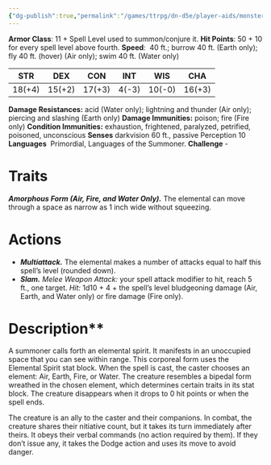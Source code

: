 ```yaml
---
{"dg-publish":true,"permalink":"/games/ttrpg/dn-d5e/player-aids/monsters/elemental-spirit/","tags":["TTRPG/DND/5e"],"noteIcon":""}
---
```



**Armor Class**: 11 + Spell Level used to summon/conjure it.
**Hit Points**:  50 + 10 for every spell level above fourth.
**Speed**:  40 ft.; burrow 40 ft. (Earth only); fly 40 ft. (hover) (Air only); swim 40 ft. (Water only)

|  STR   | DEX    | CON | INT| WIS | CHA |
| --- | --- | --- | --- | --- | --- | 
|  18(+4)   | 15(+2)    |  17(+3)    | 4(-3) | 10(-0) | 16(+3) |


**Damage Resistances:** acid (Water only); lightning and thunder (Air only); piercing and slashing (Earth only)
**Damage Immunities:** poison; fire (Fire only)
**Condition Immunities:** exhaustion, frightened, paralyzed, petrified, poisoned, unconscious
**Senses** darkvision 60 ft., passive Perception 10
**Languages**   Primordial, Languages of the Summoner.
**Challenge** -

# Traits
**_Amorphous Form (Air, Fire, and Water Only)._** The elemental can move through a space as narrow as 1 inch wide without squeezing.
# Actions
- **_Multiattack._** The elemental makes a number of attacks equal to half this spell’s level (rounded down).   
- **_Slam._** _Melee Weapon Attack:_ your spell attack modifier to hit, reach 5 ft., one target. _Hit:_ 1d10 + 4 + the spell’s level bludgeoning damage (Air, Earth, and Water only) or fire damage (Fire only).
# Description**

A summoner calls forth an elemental spirit. It manifests in an unoccupied space that you can see within range. This corporeal form uses the Elemental Spirit stat block. When the spell is cast, the caster chooses an element: Air, Earth, Fire, or Water. The creature resembles a bipedal form wreathed in the chosen element, which determines certain traits in its stat block. The creature disappears when it drops to 0 hit points or when the spell ends.

The creature is an ally to the caster and their companions. In combat, the creature shares their nitiative count, but it takes its turn immediately after theirs. It obeys their verbal commands (no action required by them). If they don’t issue any, it takes the Dodge action and uses its move to avoid danger.